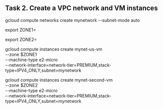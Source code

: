 Task 2. Create a VPC network and VM instances
----------------------------------------------

gcloud compute networks create mynetwork --subnet-mode auto


export ZONE1=

export ZONE2=


gcloud compute instances create mynet-us-vm \
--zone $ZONE1 \
--machine-type e2-micro \
--network-interface=network-tier=PREMIUM,stack-type=IPV4_ONLY,subnet=mynetwork


gcloud compute instances create mynet-second-vm \
--zone $ZONE2 \
--machine-type e2-micro \
--network-interface=network-tier=PREMIUM,stack-type=IPV4_ONLY,subnet=mynetwork







